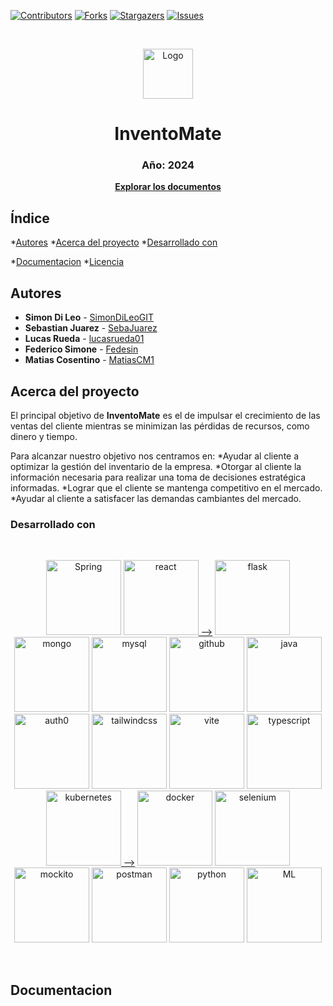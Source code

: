 [![Contributors][contributors-shield]][contributors-url]
[![Forks][forks-shield]][forks-url]
[![Stargazers][stars-shield]][stars-url]
[![Issues][issues-shield]][issues-url]

<!-- PROJECT LOGO -->
<br />
  <p align="center">
    <a href="![Logo](https://github.com/SimonDiLeoGIT/inventomate/assets/162532272/42fbfa3e-2324-44c4-ac95-dae555fc8a7a)"><img src="" alt="Logo" width="80" height="80"></a>
    <h1 align="center">InventoMate</h1>
    <h3 align="center">Año: 2024</h3>
    <p align="center"><a href="https://github.com/SimonDiLeoGIT/inventomate.git"><strong>Explorar los documentos</strong></a></p>
  </p>



<!-- INDICE -->
## Índice
*[Autores](#autores)
*[Acerca del proyecto](#acerca-del-proyecto)
  *[Desarrollado con](#desarrollado-con)
  <!--*[Demo en vivo](#demo-en-vivo)
*[Instalacion desde el codigo fuente](#instalacion-desde-el-codigo-fuente)-->
*[Documentacion](#documentacion)
*[Licencia](#licencia)


<!-- AUTORES -->
## Autores
* **Simon Di Leo** - [SimonDiLeoGIT](https://github.com/SimonDiLeoGIT)
* **Sebastian Juarez** - [SebaJuarez](https://github.com/SebaJuarez)
* **Lucas Rueda** - [lucasrueda01](https://github.com/lucasrueda01)
* **Federico Simone** - [Fedesin](https://github.com/Fedesin)
* **Matias Cosentino** - [MatiasCM1](https://github.com/MatiasCM1)


<!-- ACERCA DEL PROYECTO -->
## Acerca del proyecto

<!--  FALTA ESTO    [![Vilumar][product-screenshot]]-->

El principal objetivo de **InventoMate** es el de impulsar el crecimiento de las ventas del cliente mientras se minimizan las pérdidas de recursos, como dinero y tiempo. 

Para alcanzar nuestro objetivo nos centramos en:
*Ayudar al cliente a optimizar la gestión del inventario de la empresa.
*Otorgar al cliente la información necesaria para realizar una toma de decisiones estratégica informadas.
*Lograr que el cliente se mantenga competitivo en el mercado.
*Ayudar al cliente a satisfacer las demandas cambiantes del mercado.
<br />



### Desarrollado con

<br />
<p align="center">
  <a href="https://spring.io/"><img src="https://es.wikipedia.org/wiki/Spring_Framework#/media/Archivo:Spring_Framework_Logo_2018.svg" alt="Spring" alt="Spring" width=120></img></a>
  <a href="https://react.dev/"><img src="images/react.png" alt="react" alt="react" width=120></img> --></a>
  <a href="https://flask.palletsprojects.com/en/3.0.x/"><img src="images/flask.png" alt="flask" alt="flask" width=120></img></a>
  <a href="https://www.mongodb.com/"><img src="images/mongo.png" alt="mongo" alt="mongo" width=120></img></a>
  <a href="https://www.mysql.com/"><img src="images/mysql.png" alt="mysql" alt="mysql" width=120></img></a>
  <a href="https://github.com/"><img src="images/github.png" alt="github" alt="github" width=120></img></a>
  <a href="https://www.java.com/es/"><img src="images/java.png" alt="java" alt="java" width=120></img></a>
  <a href="https://auth0.com/"><img src="images/auth0.png" alt="auth0" alt="auth0" width=120></img></a>
  <a href="https://tailwindcss.com/"><img src="images/tailwindcss.png" alt="tailwindcss" alt="tailwindcss" width=120></img></a>
  <a href="https://vitejs.dev/"><img src="images/vite.png" alt="vite" alt="vite" width=120></img></a>
  <a href="https://www.typescriptlang.org/"><img src="images/typescript.png" alt="typescript" alt="typescript" width=120></img></a>
  <a href="https://kubernetes.io/es/"><img src="images/kubernetes.png" alt="kubernetes" alt="kubernetes" width=120></img> --></a>
  <a href="https://www.docker.com/"><img src="images/docker.png" alt="docker" alt="docker" width=120></img></a>
  <a href="https://www.selenium.dev/"><img src="images/selenium.png" alt="selenium" alt="selenium" width=120></img></a>
  <a href="https://site.mockito.org/"><img src="images/mockito.png" alt="mockito" alt="mockito" width=120></img></a>
  <a href="https://www.postman.com/"><img src="images/postman.png" alt="postman" alt="postman" width=120></img></a>
  <a href="https://www.python.org/"><img src="images/python.png" alt="python" alt="python" width=120></img></a>
  <a href="https://developers.mercadolibre.com.ar/"><img src="images/ML.png" alt="ML" alt="ML" width=120></img></a>
</p>
<br />

<!-- NO VA ENTONCES??????????

<!-- GETTING STARTED FALTAAAAAAAAAAAAAAAAAAAAAAAAAAAAAAAAAA 
## Demo en vivo

Es posible probar la aplicacion en vivo desde [aquí][demo-url]


<!-- INSTALACION 
### Instalacion desde el codigo fuente

1. Get a free API Key at [https://example.com](https://example.com)
2. Clone the repo
   ```sh
   git clone https://github.com/github_username/repo_name.git
   ```
3. Install NPM packages
   ```sh
   npm install
   ```
4. Enter your API in `config.js`
   ```js
   const API_KEY = 'ENTER YOUR API';
   ```

<p align="right">(<a href="#readme-top">back to top</a>)</p>

-->



<!-- DOCUMENTACION -->
## Documentacion








<!-- MARKDOWN LINKS & IMAGES -->

[contributors-shield]: https://github.com/SimonDiLeoGIT/inventomate.svg?style=for-the-badge
[contributors-url]: https://github.com/SimonDiLeoGIT/inventomate/graphs/contributors
[forks-shield]: https://img.shields.io/github/forks/SimonDiLeoGIT/inventomate.svg?style=for-the-badge
[forks-url]: https://github.com/SimonDiLeoGIT/inventomate/network/members
[stars-shield]: https://img.shields.io/github/stars/SimonDiLeoGIT/inventomate.svg?style=for-the-badge
[stars-url]: https://github.com/SimonDiLeoGIT/inventomate/stargazers
[issues-shield]: https://img.shields.io/github/issues/SimonDiLeoGIT/inventomate.svg?style=for-the-badge
[issues-url]: https://github.com/SimonDiLeoGIT/inventomate/issues
